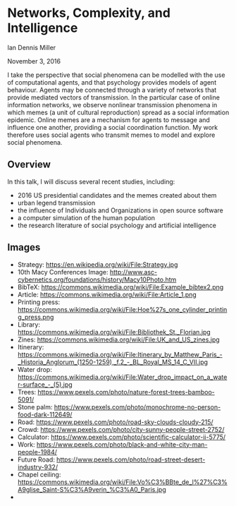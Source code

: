 # Networks, Complexity, and Intelligence

Ian Dennis Miller

November 3, 2016

I take the perspective that social phenomena can be modelled with the use of computational agents, and that psychology provides models of agent behaviour.  Agents may be connected through a variety of networks that provide mediated vectors of transmission. In the particular case of online information networks, we observe nonlinear transmission phenomena in which memes (a unit of cultural reproduction) spread as a social information epidemic.  Online memes are a mechanism for agents to message and influence one another, providing a social coordination function. My work therefore uses social agents who transmit memes to model and explore social phenomena.

## Overview

In this talk, I will discuss several recent studies, including:

- 2016 US presidential candidates and the memes created about them
- urban legend transmission
- the influence of Individuals and Organizations in open source software
- a computer simulation of the human population
- the research literature of social psychology and artificial intelligence

## Images

- Strategy: https://en.wikipedia.org/wiki/File:Strategy.jpg
- 10th Macy Conferences Image: http://www.asc-cybernetics.org/foundations/history/Macy10Photo.htm
- BibTeX: https://commons.wikimedia.org/wiki/File:Example_bibtex2.png
- Article: https://commons.wikimedia.org/wiki/File:Article_1.png
- Printing press: https://commons.wikimedia.org/wiki/File:Hoe%27s_one_cylinder_printing_press.png
- Library: https://commons.wikimedia.org/wiki/File:Bibliothek_St._Florian.jpg
- Zines: https://commons.wikimedia.org/wiki/File:UK_and_US_zines.jpg
- Itinerary: https://commons.wikimedia.org/wiki/File:Itinerary_by_Matthew_Paris_-_Historia_Anglorum_(1250-1259),_f.2_-_BL_Royal_MS_14_C_VII.jpg
- Water drop: https://commons.wikimedia.org/wiki/File:Water_drop_impact_on_a_water-surface_-_(5).jpg
- Trees: https://www.pexels.com/photo/nature-forest-trees-bamboo-5091/
- Stone palm: https://www.pexels.com/photo/monochrome-no-person-food-dark-112649/
- Road: https://www.pexels.com/photo/road-sky-clouds-cloudy-215/
- Crowd: https://www.pexels.com/photo/city-sunny-people-street-2752/
- Calculator: https://www.pexels.com/photo/scientific-calculator-ii-5775/
- Work: https://www.pexels.com/photo/black-and-white-city-man-people-1984/
- Future Road: https://www.pexels.com/photo/road-street-desert-industry-932/
- Chapel ceiling: https://commons.wikimedia.org/wiki/File:Vo%C3%BBte_de_l%27%C3%A9glise_Saint-S%C3%A9verin_%C3%A0_Paris.jpg
- 